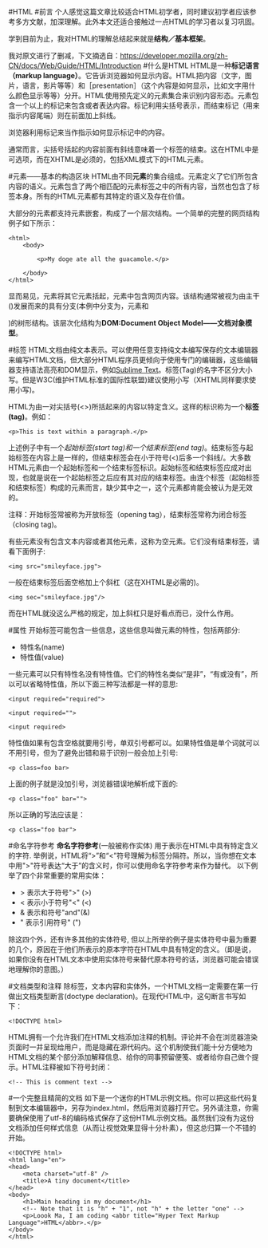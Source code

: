 #HTML
#前言
个人感觉这篇文章比较适合HTML初学者，同时建议初学者应该参考多方文献，加深理解。此外本文还适合接触过一点HTML的学习者以复习巩固。


学到目前为止，我对HTML的理解总结起来就是**结构／基本框架**。

我对原文进行了删减，下文摘选自：https://developer.mozilla.org/zh-CN/docs/Web/Guide/HTML/Introduction 
#什么是HTML
HTML是一种**标记语言（markup language）**。它告诉浏览器如何显示内容。HTML把内容（文字，图片，语言，影片等等）和［presentation］（这个内容是如何显示，比如文字用什么颜色显示等等）分开。HTML使用预先定义的元素集合来识别内容形态。元素包含一个以上的标记来包含或者表达内容。标记利用尖括号表示，而结束标记（用来指示内容尾端）则在前面加上斜线。

浏览器利用标记来当作指示如何显示标记中的内容。

通常而言，尖括号括起的内容前面有斜线意味着一个标签的结束。这在HTML中是可选项，而在XHTML是必须的，包括XML模式下的HTML元素。

#元素——基本的构造区块
HTML由不同**元素**的集合组成。元素定义了它们所包含内容的语义。元素包含了两个相匹配的元素标签之中的所有内容，当然也包含了标签本身。所有的HTML元素都有其特定的语义及存在价值。

大部分的元素都支持元素嵌套，构成了一个层次结构。一个简单的完整的网页结构例子如下所示：

	<html>
		<body>
		
			<p>My doge ate all the guacamole.</p>
			
		</body>
	</html>
	
显而易见，<html>元素将其它元素括起，<body>元素中包含网页内容。该结构通常被视为由主干(<html>)发展而来的具有分支(本例中分支为，元素<body>和<p>)的树形结构。该层次化结构为**DOM:Document Object Model——文档对象模型**。

#标签
HTML文档由纯文本表示。可以使用任意支持纯文本编写保存的文本编辑器来编写HTML文档，但大部分HTML程序员更倾向于使用专门的编辑器，这些编辑器支持语法高亮和DOM显示，例如[Sublime Text](http://www.sublimetext.com/)。标签(Tag)的名字不区分大小写。但是W3C(维护HTML标准的国际性联盟)建议使用小写（XHTML同样要求使用小写)。

HTML为由一对尖括号(<>)所括起来的内容以特定含义。这样的标识称为一个**标签(tag)**。例如：

	<p>This is text within a paragraph.</p>
	
上述例子中有一个*起始标签(start tag)*和一个*结束标签(end tag)*。结束标签与起始标签在内容上是一样的，但结束标签会在小于符号(<)后多一个斜线/。大多数HTML元素由一个起始标签和一个结束标签标识。起始标签和结束标签应成对出现，也就是说在一个起始标签之后应有其对应的结束标签。由连个标签（起始标签和结束标签）构成的元素而言，缺少其中之一，这个元素都肯能会被认为是无效的。

注释：开始标签常被称为开放标签（opening tag），结束标签常称为闭合标签（closing tag)。

有些元素没有包含文本内容或者其他元素，这称为空元素。它们没有结束标签，请看下面例子:

	<img src="smileyface.jpg">

一般在结束标签后面空格加上个斜杠（这在XHTML是必需的)。

	<img sec="smileyface.jpg"/>
	
而在HTML就没这么严格的规定，加上斜杠只是好看点而已，没什么作用。

#属性
开始标签可能包含一些信息，这些信息叫做元素的特性，包括两部分:

* 特性名(name)
* 特性值(value)

一些元素可以只有特性名没有特性值。它们的特性名类似“是非”，“有或没有”，所以可以省略特性值，所以下面三种写法都是一样的意思:

	<input required="required">
	
	<input required="">

	<input required>

特性值如果有包含空格就要用引号，单双引号都可以。如果特性值是单个词就可以不用引号，但为了避免出错和易于识别一般会加上引号:

	<p class=foo bar>
	
上面的例子就是没加引号，浏览器错误地解析成下面的:

	<p class="foo" bar="">
	
所以正确的写法应该是：

	<p class="foo bar">
	
#命名字符参考
**命名字符参考**(一般被称作实体) 用于表示在HTML中具有特定含义的字符. 举例说，HTML将“>”和“<”符号理解为标签分隔符。所以，当你想在文本中用">"符号表达“大于”的含义时，你可以使用命名字符参考来作为替代。 以下例举了四个非常重要的常用实体：

* &gt; 表示大于符号">" (>)
* &lt; 表示小于符号"<" (<)
* &amp; 表示和符号"and"(&)
* &quot; 表示引用符号" (")

除这四个外，还有许多其他的实体符号, 但以上所举的例子是实体符号中最为重要的几个，原因在于他们所表示的原本字符在HTML中具有特定的含义。（即是说，如果你没有在HTML文本中使用实体符号来替代原本符号的话，浏览器可能会错误地理解你的意图。）

#文档类型和注释
除标签，文本内容和实体外，一个HTML文档一定需要在第一行做出文档类型断言(doctype declaration)。在现代HTML中，这句断言书写如下：

	<!DOCTYPE html>

HTML拥有一个允许我们在HTML文档添加注释的机制。评论并不会在浏览器渲染页面时一并呈现给用户，而是隐藏在源代码内。这个机制使我们能十分方便地为HTML文档的某个部分添加解释信息、给你的同事预留便笺、或者给你自己做个提示。HTML注释被如下符号封闭：

	<!-- This is comment text -->
	
#一个完整且精简的文档
如下是一个迷你的HTML示例文档。你可以把这些代码复制到文本编辑器中，另存为index.html，然后用浏览器打开它。另外请注意，你需要确保使用了utf-8的编码格式保存了这份HTML示例文档。虽然我们没有为这份文档添加任何样式信息（从而让视觉效果显得十分朴素），但这总归算一个不错的开始。

	<!DOCTYPE html>
	<html lang="en">
	<head>
 		<meta charset="utf-8" />
  		<title>A tiny document</title>
	</head>
	<body>
  		<h1>Main heading in my document</h1>
  		<!-- Note that it is "h" + "1", not "h" + the letter "one" -->
  		<p>Loook Ma, I am coding <abbr title="Hyper Text Markup Language">HTML</abbr>.</p>
	</body>
	</html>
	